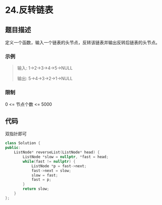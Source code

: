 # 24.反转链表

## 题目描述

定义一个函数，输入一个链表的头节点，反转该链表并输出反转后链表的头节点。

### 示例

> 输入: 1->2->3->4->5->NULL
> 
> 输出: 5->4->3->2->1->NULL

### 限制

0 <= 节点个数 <= 5000

## 代码

双指针即可

```c++
class Solution {
public:
    ListNode* reverseList(ListNode* head) {
        ListNode *slow = nullptr, *fast = head;
        while(fast != nullptr) {
            ListNode *p = fast->next;
            fast->next = slow;
            slow = fast;
            fast = p;
        }
        return slow;
    }
};
```

